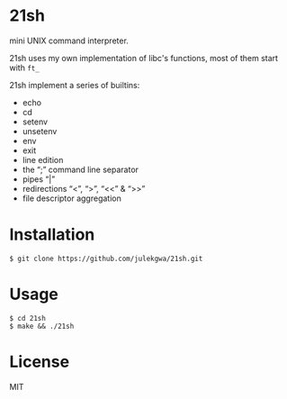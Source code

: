 # 21sh
mini UNIX command interpreter.

21sh uses my own implementation of libc's functions, most of them start with `ft_`

21sh implement a series of builtins: 
* echo 
* cd
* setenv
* unsetenv
* env
* exit
* line edition
* the “;” command line separator
* pipes “|”
* redirections “<”, “>”, “<<” & “>>”
* file descriptor aggregation

# Installation
```
$ git clone https://github.com/julekgwa/21sh.git
```

# Usage
```
$ cd 21sh
$ make && ./21sh

```
# License
MIT